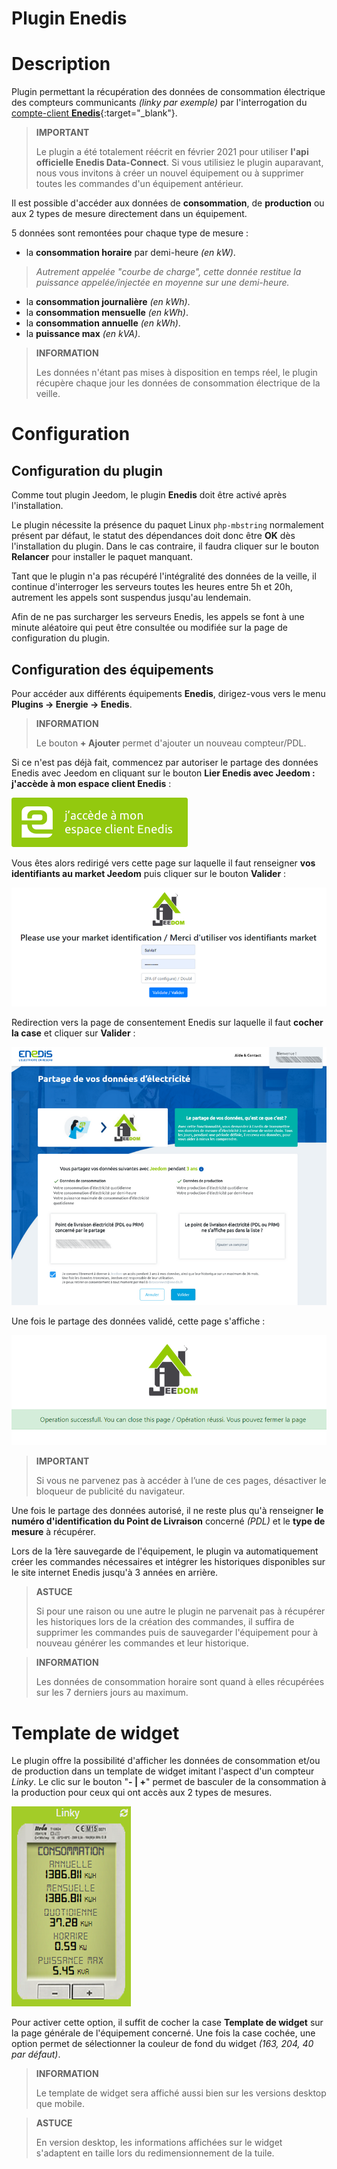 # Plugin Enedis

# Description

Plugin permettant la récupération des données de consommation électrique des compteurs communicants *(linky par exemple)* par l'interrogation du [compte-client **Enedis**](https://mon-compte.enedis.fr/auth/XUI/#login/&realm=/enedis&forward=true){:target="\_blank"}.

>**IMPORTANT**
>
>Le plugin a été totalement réécrit en février 2021 pour utiliser **l'api officielle Enedis Data-Connect**. Si vous utilisiez le plugin auparavant, nous vous invitons à créer un nouvel équipement ou à supprimer toutes les commandes d'un équipement antérieur.

Il est possible d'accéder aux données de **consommation**, de **production** ou aux 2 types de mesure directement dans un équipement.

5 données sont remontées pour chaque type de mesure :
- la **consommation horaire** par demi-heure *(en kW)*.
>*Autrement appelée "courbe de charge", cette donnée restitue la puissance appelée/injectée en moyenne sur une demi-heure.*

- la **consommation journalière** *(en kWh)*.
- la **consommation mensuelle** *(en kWh)*.
- la **consommation annuelle** *(en kWh)*.
- la **puissance max** *(en kVA)*.

>**INFORMATION**  
>    
>Les données n'étant pas mises à disposition en temps réel, le plugin récupère chaque jour les données de consommation électrique de la veille.

# Configuration

## Configuration du plugin

Comme tout plugin Jeedom, le plugin **Enedis** doit être activé après l'installation.

Le plugin nécessite la présence du paquet Linux `php-mbstring` normalement présent par défaut, le statut des dépendances doit donc être **OK** dès l'installation du plugin. Dans le cas contraire, il faudra cliquer sur le bouton **Relancer** pour installer le paquet manquant.

Tant que le plugin n'a pas récupéré l'intégralité des données de la veille, il continue d'interroger les serveurs toutes les heures entre 5h et 20h, autrement les appels sont suspendus jusqu'au lendemain.

Afin de ne pas surcharger les serveurs Enedis, les appels se font à une minute aléatoire qui peut être consultée ou modifiée sur la page de configuration du plugin.

## Configuration des équipements

Pour accéder aux différents équipements **Enedis**, dirigez-vous vers le menu **Plugins → Energie → Enedis**.

>**INFORMATION**
>    
>Le bouton **+ Ajouter** permet d'ajouter un nouveau compteur/PDL.

Si ce n'est pas déjà fait, commencez par autoriser le partage des données Enedis avec Jeedom en cliquant sur le bouton **Lier Enedis avec Jeedom : j'accède à mon espace client Enedis** :      

![Lien espace-client Enedis](./images/link_enedis.png)

Vous êtes alors redirigé vers cette page sur laquelle il faut renseigner **vos identifiants au market Jeedom** puis cliquer sur le bouton **Valider** :      

![Authentification compte Market Jeedom](./images/Auth_Jeedom.png)

Redirection vers la page de consentement Enedis sur laquelle il faut **cocher la case** et cliquer sur **Valider** :     

![Autorisation Enedis](./images/Auth_Enedis.png)

Une fois le partage des données validé, cette page s'affiche :     

![Succès](./images/Auth_Enedis_success.png)

>**IMPORTANT**
>    
>Si vous ne parvenez pas à accéder à l’une de ces pages, désactiver le bloqueur de publicité du navigateur.

Une fois le partage des données autorisé, il ne reste plus qu'à renseigner **le numéro d'identification du Point de Livraison** concerné *(PDL)* et le **type de mesure** à récupérer.

Lors de la 1ère sauvegarde de l'équipement, le plugin va automatiquement créer les commandes nécessaires et intégrer les historiques disponibles sur le site internet Enedis jusqu'à 3 années en arrière.

>**ASTUCE**
>
>Si pour une raison ou une autre le plugin ne parvenait pas à récupérer les historiques lors de la création des commandes, il suffira de supprimer les commandes puis de sauvegarder l'équipement pour à nouveau générer les commandes et leur historique.

>**INFORMATION**
>
>Les données de consommation horaire sont quand à elles récupérées sur les 7 derniers jours au maximum.

# Template de widget

Le plugin offre la possibilité d'afficher les données de consommation et/ou de production dans un template de widget imitant l'aspect d'un compteur *Linky*. Le clic sur le bouton "**- \| +**" permet de basculer de la consommation à la production pour ceux qui ont accès aux 2 types de mesures.

![Template de widget](./images/enedis_screenshot1.png)

Pour activer cette option, il suffit de cocher la case **Template de widget** sur la page générale de l'équipement concerné. Une fois la case cochée, une option permet de sélectionner la couleur de fond du widget *(163, 204, 40 par défaut)*.

>**INFORMATION**
>     
>Le template de widget sera affiché aussi bien sur les versions desktop que mobile.

>**ASTUCE**
>     
>En version desktop, les informations affichées sur le widget s'adaptent en taille lors du redimensionnement de la tuile.

